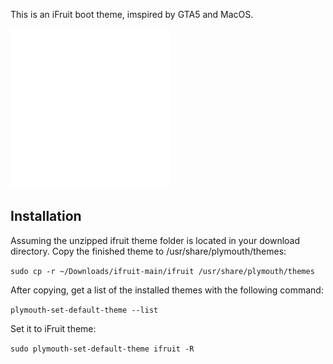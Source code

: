 This is an iFruit boot theme, imspired by GTA5 and MacOS.

![Alt text](ifruit.png)

Installation
-------------------------------------------------------------------

Assuming the unzipped ifruit theme folder is located in your download directory.
Copy the finished theme to /usr/share/plymouth/themes:

`sudo cp -r ~/Downloads/ifruit-main/ifruit /usr/share/plymouth/themes`

After copying, get a list of the installed themes with the following command:

`plymouth-set-default-theme --list`

Set it to iFruit theme:

`sudo plymouth-set-default-theme ifruit -R`
